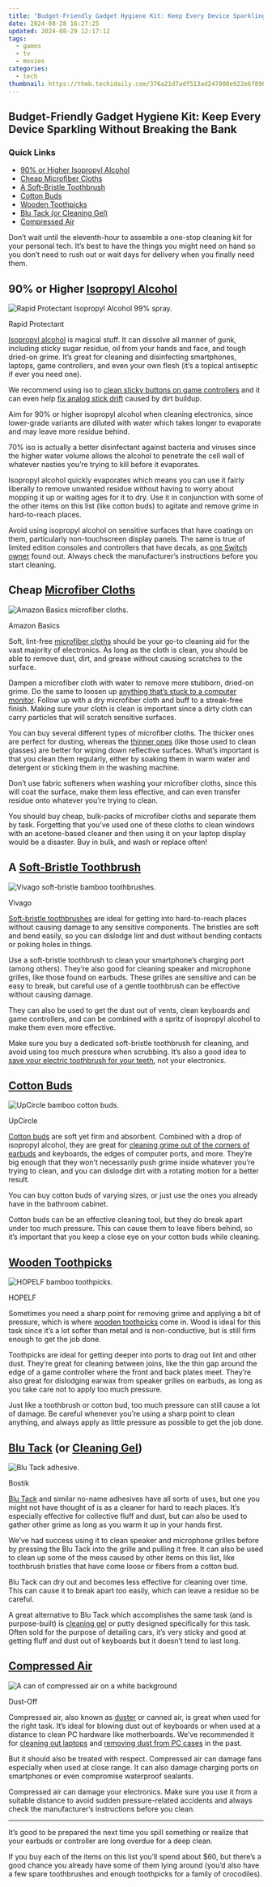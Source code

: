 ```yaml
---
title: "Budget-Friendly Gadget Hygiene Kit: Keep Every Device Sparkling Without Breaking the Bank"
date: 2024-08-28 16:27:25
updated: 2024-08-29 12:17:12
tags:
  - games
  - tv
  - movies
categories:
  - tech
thumbnail: https://thmb.techidaily.com/376a21d7adf513ad247008e922e6f8963a8f68fa243f110f1e6012bff2388fa5.jpg
---
```


## Budget-Friendly Gadget Hygiene Kit: Keep Every Device Sparkling Without Breaking the Bank

### Quick Links

* [90% or Higher Isopropyl Alcohol](https://ai-video-apps.techidaily.com/updated-watermark-your-videos-for-free-top-5-software-options-for-2024/)
* [Cheap Microfiber Cloths](https://facebook-video-content.techidaily.com/updated-in-2024-instant-reachers-handbook-livestreaming-on-facebook-via-smartphones/)
* [A Soft-Bristle Toothbrush](https://extra-hints.techidaily.com/above-and-beyond-perfecting-your-drone-video-craft/)
* [Cotton Buds](https://win-dash.techidaily.com/get-your-intel-network-driver-now-compatible-with-windows-11-10-and-7/)
* [Wooden Toothpicks](https://extra-information.techidaily.com/elite-6-tech-for-accurate-video-subtitles/)
* [Blu Tack (or Cleaning Gel)](https://www.howtogeek.com/everyone-needs-a-cheap-cleaning-kit-for-their-personal-tech/#blu-tack-or-cleaning-gel)
* [Compressed Air](https://facebook-video-share.techidaily.com/updated-2024-approved-audio-amplified-todays-hits-backdropping-yt-shorts/)

 Don’t wait until the eleventh-hour to assemble a one-stop cleaning kit for your personal tech. It’s best to have the things you might need on hand so you don’t need to rush out or wait days for delivery when you finally need them.

##  90% or Higher [Isopropyl Alcohol](https://www.amazon.com/99-Isopropyl-Alcohol-Spray-Rubbing/dp/B0BX4R5T9S/?tag=hotoge-20&ascsubtag=UUhtgUeUpU2005050&asc%5Frefurl=https%3A%2F%2Fwww.howtogeek.com%2Feveryone-needs-a-cheap-cleaning-kit-for-their-personal-tech%2F&asc%5Fcampaign=Evergreen) 

![Rapid Protectant Isopropyl Alcohol 99% spray.](https://static1.howtogeekimages.com/wordpress/wp-content/uploads/2024/08/rapid-protectant-isopropyl-alcohol-99-spray.jpg) 

Rapid Protectant

[Isopropyl alcohol](https://www.amazon.com/99-Isopropyl-Alcohol-Spray-Rubbing/dp/B0BX4R5T9S?psc=1&pd%5Frd%5Fw=RV4GY&content-id=amzn1.sym.55c0153f-1fb7-42ff-8241-d1c0f3732289&pf%5Frd%5Fp=55c0153f-1fb7-42ff-8241-d1c0f3732289&pf%5Frd%5Fr=7HY9K7HKWY398ER2BMAF&pd%5Frd%5Fwg=KHqoM&pd%5Frd%5Fr=163bb96e-bae8-4bf8-8b4a-526843473694&ref%5F=sspa%5Fdk%5Fdetail%5Fimg%5F1&tag=hotoge-20&ascsubtag=UUhtgUeUpU2005050&asc%5Frefurl=https%3A%2F%2Fwww.howtogeek.com%2Feveryone-needs-a-cheap-cleaning-kit-for-their-personal-tech%2F&asc%5Fcampaign=Evergreen) is magical stuff. It can dissolve all manner of gunk, including sticky sugar residue, oil from your hands and face, and tough dried-on grime. It’s great for cleaning and disinfecting smartphones, laptops, game controllers, and even your own flesh (it’s a topical antiseptic if ever you need one).

 We recommend using iso to [clean sticky buttons on game controllers](https://games-able.techidaily.com/canceling-out-your-costly-fortnite-purchase-and-claiming-back/) and it can even help [fix analog stick drift](https://some-guidance.techidaily.com/new-the-ultimate-guide-to-text-in-after-effects-top-10/) caused by dirt buildup.

 Aim for 90% or higher isopropyl alcohol when cleaning electronics, since lower-grade variants are diluted with water which takes longer to evaporate and may leave more residue behind.

 70% iso is actually a better disinfectant against bacteria and viruses since the higher water volume allows the alcohol to penetrate the cell wall of whatever nasties you’re trying to kill before it evaporates.

 Isopropyl alcohol quickly evaporates which means you can use it fairly liberally to remove unwanted residue without having to worry about mopping it up or waiting ages for it to dry. Use it in conjunction with some of the other items on this list (like cotton buds) to agitate and remove grime in hard-to-reach places.

 Avoid using isopropyl alcohol on sensitive surfaces that have coatings on them, particularly non-touchscreen display panels. The same is true of limited edition consoles and controllers that have decals, as [one Switch owner](https://www.reddit.com/r/NintendoSwitch/comments/1e82e4w/psa%5Fdont%5Fclean%5Fyour%5Fswitch%5Fwith%5Fdesigns%5Fwith/) found out. Always check the manufacturer’s instructions before you start cleaning.

##  Cheap [Microfiber Cloths](https://www.amazon.com/AmazonBasics-CW190423-24-Pack-Microfiber-Cleaning/dp/B009FUF6DM/?tag=hotoge-20&ascsubtag=UUhtgUeUpU2005050&asc%5Frefurl=https%3A%2F%2Fwww.howtogeek.com%2Feveryone-needs-a-cheap-cleaning-kit-for-their-personal-tech%2F&asc%5Fcampaign=Evergreen) 

![Amazon Basics microfiber cloths.](https://static1.howtogeekimages.com/wordpress/wp-content/uploads/2024/08/amazon-basics-microfiber-cloths.jpg) 

Amazon Basics

 Soft, lint-free [microfiber cloths](https://www.amazon.com/AmazonBasics-CW190423-24-Pack-Microfiber-Cleaning/dp/B009FUF6DM/?tag=hotoge-20&ascsubtag=UUhtgUeUpU2005050&asc%5Frefurl=https%3A%2F%2Fwww.howtogeek.com%2Feveryone-needs-a-cheap-cleaning-kit-for-their-personal-tech%2F&asc%5Fcampaign=Evergreen) should be your go-to cleaning aid for the vast majority of electronics. As long as the cloth is clean, you should be able to remove dust, dirt, and grease without causing scratches to the surface.

 Dampen a microfiber cloth with water to remove more stubborn, dried-on grime. Do the same to loosen up [anything that’s stuck to a computer monitor](https://facebook-record-videos.techidaily.com/new-in-2024-the-top-10-capture-cards-for-youtube-you-should-know/). Follow up with a dry microfiber cloth and buff to a streak-free finish. Making sure your cloth is clean is important since a dirty cloth can carry particles that will scratch sensitive surfaces.

 You can buy several different types of microfiber cloths. The thicker ones are perfect for dusting, whereas the [thinner ones](https://www.amazon.com/Microfiber-Glasses-Wipes-Premium-Cleaning/dp/B0CBS4LD7R/?tag=hotoge-20&ascsubtag=UUhtgUeUpU2005050&asc%5Frefurl=https%3A%2F%2Fwww.howtogeek.com%2Feveryone-needs-a-cheap-cleaning-kit-for-their-personal-tech%2F&asc%5Fcampaign=Evergreen) (like those used to clean glasses) are better for wiping down reflective surfaces. What’s important is that you clean them regularly, either by soaking them in warm water and detergent or sticking them in the washing machine.

 Don’t use fabric softeners when washing your microfiber cloths, since this will coat the surface, make them less effective, and can even transfer residue onto whatever you’re trying to clean.

 You should buy cheap, bulk-packs of microfiber cloths and separate them by task. Forgetting that you’ve used one of these cloths to clean windows with an acetone-based cleaner and then using it on your laptop display would be a disaster. Buy in bulk, and wash or replace often!

##  A [Soft-Bristle Toothbrush](https://www.amazon.com/VIVAGO-Biodegradable-Eco-Friendly-Toothbrushes-Compostable/dp/B08172V3Y5/?tag=hotoge-20&ascsubtag=UUhtgUeUpU2005050&asc%5Frefurl=https%3A%2F%2Fwww.howtogeek.com%2Feveryone-needs-a-cheap-cleaning-kit-for-their-personal-tech%2F&asc%5Fcampaign=Evergreen) 

![Vivago soft-bristle bamboo toothbrushes.](https://static1.howtogeekimages.com/wordpress/wp-content/uploads/2024/08/vivago-soft-bristle-bamboo-toothbrushes.jpg) 

Vivago

[Soft-bristle toothbrushes](https://www.amazon.com/VIVAGO-Biodegradable-Eco-Friendly-Toothbrushes-Compostable/dp/B08172V3Y5/?tag=hotoge-20&ascsubtag=UUhtgUeUpU2005050&asc%5Frefurl=https%3A%2F%2Fwww.howtogeek.com%2Feveryone-needs-a-cheap-cleaning-kit-for-their-personal-tech%2F&asc%5Fcampaign=Evergreen) are ideal for getting into hard-to-reach places without causing damage to any sensitive components. The bristles are soft and bend easily, so you can dislodge lint and dust without bending contacts or poking holes in things.

 Use a soft-bristle toothbrush to clean your smartphone’s charging port (among others). They’re also good for cleaning speaker and microphone grilles, like those found on earbuds. These grilles are sensitive and can be easy to break, but careful use of a gentle toothbrush can be effective without causing damage.

 They can also be used to get the dust out of vents, clean keyboards and game controllers, and can be combined with a spritz of isopropyl alcohol to make them even more effective.

 Make sure you buy a dedicated soft-bristle toothbrush for cleaning, and avoid using too much pressure when scrubbing. It’s also a good idea to [save your electric toothbrush for your teeth](https://ios-pokemon-go.techidaily.com/in-2024-reasons-why-pokemon-gps-does-not-work-on-apple-iphone-6s-plus-drfone-by-drfone-virtual-ios/), not your electronics.

## [Cotton Buds](https://www.amazon.com/UPCIRCLE-Bamboo-Cotton-Buds-Pieces/dp/B08C3LKJKW/?tag=hotoge-20&ascsubtag=UUhtgUeUpU2005050&asc%5Frefurl=https%3A%2F%2Fwww.howtogeek.com%2Feveryone-needs-a-cheap-cleaning-kit-for-their-personal-tech%2F&asc%5Fcampaign=Evergreen) 

![UpCircle bamboo cotton buds.](https://static1.howtogeekimages.com/wordpress/wp-content/uploads/2024/08/upcircle-bamboo-cotton-buds.jpg) 

UpCircle

[Cotton buds](https://www.amazon.com/UPCIRCLE-Bamboo-Cotton-Buds-Pieces/dp/B08C3LKJKW/ref=sxin%5F16%5Fpa%5Fsp%5Fsearch%5Fthematic%5Fsspa?content-id=amzn1.sym.6a1f9675-71b7-4554-9a4a-978e655949c4%3Aamzn1.sym.6a1f9675-71b7-4554-9a4a-978e655949c4&cv%5Fct%5Fcx=Cotton+Buds&dib=eyJ2IjoiMSJ9.5cVWBml5VFJgm2DykW7kocMkOgHeOd004OTFuADv5yj8SWAJ7xjGBOYDfXIFp4yCXCm1%5FwIsat5aoWyyFbze7w.44e4%5FZ73vQRnKt4gbZ5-zdp0wGWl4UtqJMesnzE-DjY&dib%5Ftag=se&keywords=Cotton+Buds&pd%5Frd%5Fi=B08C3LKJKW&pd%5Frd%5Fr=7c331fa8-75f3-4018-87e8-5f6eaa3998f6&pd%5Frd%5Fw=Nfslg&pd%5Frd%5Fwg=8omqb&pf%5Frd%5Fp=6a1f9675-71b7-4554-9a4a-978e655949c4&pf%5Frd%5Fr=J7N9N1MZX6PCV5VSC678&qid=1724212618&sbo=RZvfv%2F%2FHxDF%2BO5021pAnSA%3D%3D&sr=1-1-967500bd-1dd6-4155-9914-e199466920fa-spons&sp%5Fcsd=d2lkZ2V0TmFtZT1zcF9zZWFyY2hfdGhlbWF0aWM&psc=1&tag=hotoge-20&ascsubtag=UUhtgUeUpU2005050&asc%5Frefurl=https%3A%2F%2Fwww.howtogeek.com%2Feveryone-needs-a-cheap-cleaning-kit-for-their-personal-tech%2F&asc%5Fcampaign=Evergreen) are soft yet firm and absorbent. Combined with a drop of isopropyl alcohol, they are great for [cleaning grime out of the corners of earbuds](https://facebook-clips.techidaily.com/leading-downloader-software-facebooks-top-choices-5-for-2024/) and keyboards, the edges of computer ports, and more. They’re big enough that they won’t necessarily push grime inside whatever you’re trying to clean, and you can dislodge dirt with a rotating motion for a better result.

 You can buy cotton buds of varying sizes, or just use the ones you already have in the bathroom cabinet.

 Cotton buds can be an effective cleaning tool, but they do break apart under too much pressure. This can cause them to leave fibers behind, so it’s important that you keep a close eye on your cotton buds while cleaning.

## [Wooden Toothpicks](https://www.amazon.com/HOPELF-Toothpicks-Appetizer-Double-Points-Toothpick/dp/B0CSFXVWPX/?tag=hotoge-20&ascsubtag=UUhtgUeUpU2005050&asc%5Frefurl=https%3A%2F%2Fwww.howtogeek.com%2Feveryone-needs-a-cheap-cleaning-kit-for-their-personal-tech%2F&asc%5Fcampaign=Evergreen) 

![HOPELF bamboo toothpicks.](https://static1.howtogeekimages.com/wordpress/wp-content/uploads/2024/08/hopelf-bamboo-toothpicks.jpg) 

HOPELF

 Sometimes you need a sharp point for removing grime and applying a bit of pressure, which is where [wooden toothpicks](https://www.amazon.com/HOPELF-Toothpicks-Appetizer-Double-Points-Toothpick/dp/B0CSFXVWPX/?tag=hotoge-20&ascsubtag=UUhtgUeUpU2005050&asc%5Frefurl=https%3A%2F%2Fwww.howtogeek.com%2Feveryone-needs-a-cheap-cleaning-kit-for-their-personal-tech%2F&asc%5Fcampaign=Evergreen) come in. Wood is ideal for this task since it’s a lot softer than metal and is non-conductive, but is still firm enough to get the job done.

 Toothpicks are ideal for getting deeper into ports to drag out lint and other dust. They’re great for cleaning between joins, like the thin gap around the edge of a game controller where the front and back plates meet. They’re also great for dislodging earwax from speaker grilles on earbuds, as long as you take care not to apply too much pressure.

 Just like a toothbrush or cotton bud, too much pressure can still cause a lot of damage. Be careful whenever you’re using a sharp point to clean anything, and always apply as little pressure as possible to get the job done.

## [Blu Tack](https://www.amazon.com/Bostik-Multipurpose-Reusable-Adhesive-Non-Toxic/dp/B0001OZI70/?tag=hotoge-20&ascsubtag=UUhtgUeUpU2005050&asc%5Frefurl=https%3A%2F%2Fwww.howtogeek.com%2Feveryone-needs-a-cheap-cleaning-kit-for-their-personal-tech%2F&asc%5Fcampaign=Evergreen) (or [Cleaning Gel](https://www.amazon.com/Cleaning-Detailing-Cleaner-Interior-Keyboard/dp/B08TBYPGVC/?tag=hotoge-20&ascsubtag=UUhtgUeUpU2005050&asc%5Frefurl=https%3A%2F%2Fwww.howtogeek.com%2Feveryone-needs-a-cheap-cleaning-kit-for-their-personal-tech%2F&asc%5Fcampaign=Evergreen))

![Blu Tack adhesive.](https://static1.howtogeekimages.com/wordpress/wp-content/uploads/2024/08/blu-tack-adhesive.jpg) 

Bostik

[Blu Tack](https://www.amazon.com/Bostik-Multipurpose-Reusable-Adhesive-Non-Toxic/dp/B0001OZI70/?tag=hotoge-20&ascsubtag=UUhtgUeUpU2005050&asc%5Frefurl=https%3A%2F%2Fwww.howtogeek.com%2Feveryone-needs-a-cheap-cleaning-kit-for-their-personal-tech%2F&asc%5Fcampaign=Evergreen) and similar no-name adhesives have all sorts of uses, but one you might not have thought of is as a cleaner for hard to reach places. It’s especially effective for collective fluff and dust, but can also be used to gather other grime as long as you warm it up in your hands first.

 We’ve had success using it to clean speaker and microphone grilles before by pressing the Blu Tack into the grille and pulling it free. It can also be used to clean up some of the mess caused by other items on this list, like toothbrush bristles that have come loose or fibers from a cotton bud.

 Blu Tack can dry out and becomes less effective for cleaning over time. This can cause it to break apart too easily, which can leave a residue so be careful.

 A great alternative to Blu Tack which accomplishes the same task (and is purpose-built) is [cleaning gel](https://www.amazon.com/Cleaning-Detailing-Cleaner-Interior-Keyboard/dp/B08TBYPGVC/?tag=hotoge-20&ascsubtag=UUhtgUeUpU2005050&asc%5Frefurl=https%3A%2F%2Fwww.howtogeek.com%2Feveryone-needs-a-cheap-cleaning-kit-for-their-personal-tech%2F&asc%5Fcampaign=Evergreen) or putty designed specifically for this task. Often sold for the purpose of detailing cars, it’s very sticky and good at getting fluff and dust out of keyboards but it doesn’t tend to last long.

## [Compressed Air](https://www.amazon.com/Dust-Off-Disposable-Compressed-Gas-Duster/dp/B073TQ26JX/?tag=hotoge-20&ascsubtag=UUhtgUeUpU2005050&asc%5Frefurl=https%3A%2F%2Fwww.howtogeek.com%2Feveryone-needs-a-cheap-cleaning-kit-for-their-personal-tech%2F&asc%5Fcampaign=Evergreen) 

![A can of compressed air on a white background](https://static1.howtogeekimages.com/wordpress/wp-content/uploads/2022/08/b5a9637d.jpg) 

Dust-Off

 Compressed air, also known as [duster](https://www.amazon.com/Dust-Off-Disposable-Compressed-Gas-Duster/dp/B073TQ26JX/?tag=hotoge-20&ascsubtag=UUhtgUeUpU2005050&asc%5Frefurl=https%3A%2F%2Fwww.howtogeek.com%2Feveryone-needs-a-cheap-cleaning-kit-for-their-personal-tech%2F&asc%5Fcampaign=Evergreen) or canned air, is great when used for the right task. It’s ideal for blowing dust out of keyboards or when used at a distance to clean PC hardware like motherboards. We’ve recommended it for [cleaning out laptops](https://tiktok-clips.techidaily.com/in-2024-from-pantry-to-fame-tiktoks-culinary-stars/) and [removing dust from PC cases](https://buynow-info.techidaily.com/unveiling-the-power-of-apples-latest-innovation-a-comprehensive-review-of-the-macbook-air-with-m1-chip-202n/) in the past.

 But it should also be treated with respect. Compressed air can damage fans especially when used at close range. It can also damage charging ports on smartphones or even compromise waterproof sealants.

 Compressed air can damage your electronics. Make sure you use it from a suitable distance to avoid sudden pressure-related accidents and always check the manufacturer’s instructions before you clean.

---

 It’s good to be prepared the next time you spill something or realize that your earbuds or controller are long overdue for a deep clean.

 If you buy each of the items on this list you’ll spend about $60, but there’s a good chance you already have some of them lying around (you’d also have a few spare toothbrushes and enough toothpicks for a family of crocodiles).

<ins class="adsbygoogle"
     style="display:block"
     data-ad-format="autorelaxed"
     data-ad-client="ca-pub-7571918770474297"
     data-ad-slot="1223367746"></ins>



<ins class="adsbygoogle"
     style="display:block"
     data-ad-client="ca-pub-7571918770474297"
     data-ad-slot="8358498916"
     data-ad-format="auto"
     data-full-width-responsive="true"></ins>
